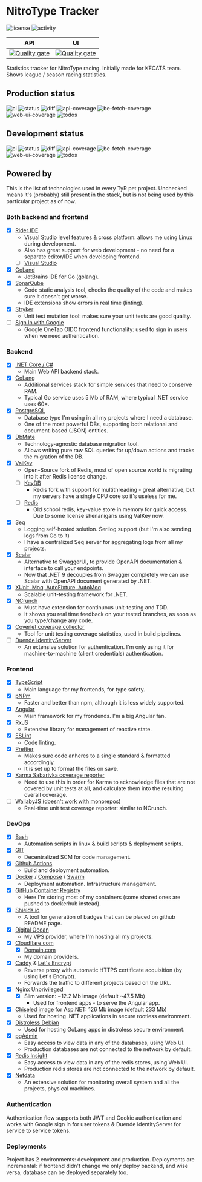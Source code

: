 # NitroType Tracker

![license](https://img.shields.io/github/license/ewancoder/nitrotype-tracker?color=blue)
![activity](https://img.shields.io/github/commit-activity/m/ewancoder/nitrotype-tracker)

| API | UI |
| --- | -- |
| [![Quality gate](https://sonarcloud.io/api/project_badges/quality_gate?project=ewancoder_nitrotype-tracker-api)](https://sonarcloud.io/summary/new_code?id=ewancoder_nitrotype-tracker-api) | [![Quality gate](https://sonarcloud.io/api/project_badges/quality_gate?project=ewancoder_nitrotype-tracker-web)](https://sonarcloud.io/summary/new_code?id=ewancoder_nitrotype-tracker-web) |

Statistics tracker for NitroType racing. Initially made for KECATS team.
Shows league / season racing statistics.

## Production status

![ci](https://github.com/ewancoder/nitrotype-tracker/actions/workflows/deploy.yml/badge.svg?branch=main)
![status](https://img.shields.io/github/last-commit/ewancoder/nitrotype-tracker/main)
![diff](https://img.shields.io/github/commits-difference/ewancoder/nitrotype-tracker?base=main&head=main&logo=git&label=diff&color=orange)
![api-coverage](https://img.shields.io/endpoint?url=https://gist.githubusercontent.com/ewancoder/0184962696ef0364be7a3f491133f2f9/raw/nitrotype-tracker-api-coverage-main.json)
![be-fetch-coverage](https://img.shields.io/endpoint?url=https://gist.githubusercontent.com/ewancoder/0184962696ef0364be7a3f491133f2f9/raw/nitrotype-tracker-be-fetch-coverage-main.json)
![web-ui-coverage](https://img.shields.io/endpoint?url=https://gist.githubusercontent.com/ewancoder/0184962696ef0364be7a3f491133f2f9/raw/nitrotype-tracker-web-coverage-main.json)
![todos](https://img.shields.io/endpoint?url=https://gist.githubusercontent.com/ewancoder/0184962696ef0364be7a3f491133f2f9/raw/nitrotype-tracker-todos-main.json)

## Development status

![ci](https://github.com/ewancoder/nitrotype-tracker/actions/workflows/deploy.yml/badge.svg?branch=develop)
![status](https://img.shields.io/github/last-commit/ewancoder/nitrotype-tracker/develop)
![diff](https://img.shields.io/github/commits-difference/ewancoder/nitrotype-tracker?base=main&head=develop&logo=git&label=diff&color=orange)
![api-coverage](https://img.shields.io/endpoint?url=https://gist.githubusercontent.com/ewancoder/0184962696ef0364be7a3f491133f2f9/raw/nitrotype-tracker-api-coverage-develop.json)
![be-fetch-coverage](https://img.shields.io/endpoint?url=https://gist.githubusercontent.com/ewancoder/0184962696ef0364be7a3f491133f2f9/raw/nitrotype-tracker-be-fetch-coverage-develop.json)
![web-ui-coverage](https://img.shields.io/endpoint?url=https://gist.githubusercontent.com/ewancoder/0184962696ef0364be7a3f491133f2f9/raw/nitrotype-tracker-web-coverage-develop.json)
![todos](https://img.shields.io/endpoint?url=https://gist.githubusercontent.com/ewancoder/0184962696ef0364be7a3f491133f2f9/raw/nitrotype-tracker-todos-develop.json)

## Powered by

This is the list of technologies used in every TyR pet project. Unchecked means it's (probably) still present in the stack, but is not being used by this particular project as of now.

### Both backend and frontend

- [x] [Rider IDE](https://www.jetbrains.com/rider)
  - Visual Studio level features & cross platform: allows me using Linux during development.
  - Also has great support for web development - no need for a separate editor/IDE when developing frontend.
  - [ ] [Visual Studio](https://visualstudio.microsoft.com/)
- [x] [GoLand](https://www.jetbrains.com/go)
  - JetBrains IDE for Go (golang).
- [x] [SonarQube](https://www.sonarsource.com/products/sonarqube)
  - Code static analysis tool, checks the quality of the code and makes sure it doesn't get worse.
  - IDE extensions show errors in real time (linting).
- [x] [Stryker](https://stryker-mutator.io)
  - Unit test mutation tool: makes sure your unit tests are good quality.
- [ ] [Sign In with Google](https://developers.google.com/identity/gsi/web/guides/overview)
  - Google OneTap OIDC frontend functionality: used to sign in users when we need authentication.

### Backend

- [x] [.NET Core / C#](https://dotnet.microsoft.com)
  - Main Web API backend stack.
- [x] [GoLang](https://go.dev)
  - Additional services stack for simple services that need to conserve RAM.
  - Typical Go service uses 5 Mb of RAM, where typical .NET service uses 60+.
- [x] [PostgreSQL](https://www.postgresql.org)
  - Database type I'm using in all my projects where I need a database.
  - One of the most powerful DBs, supporting both relational and document-based (JSON) entities.
- [x] [DbMate](https://github.com/amacneil/dbmate)
  - Technology-agnostic database migration tool.
  - Allows writing pure raw SQL queries for up/down actions and tracks the migration of the DB.
- [x] [ValKey](https://valkey.io)
  - Open-Source fork of Redis, most of open source world is migrating into it after Redis license change.
  - [ ] [KeyDB](https://docs.keydb.dev)
    - Redis fork with support for multithreading - great alternative, but my servers have a single CPU core so it's useless for me.
  - [ ] [Redis](https://redis.io)
    - Old school redis, key-value store in memory for quick access. Due to some license shenanigans using ValKey now.
- [x] [Seq](https://datalust.co/seq)
  - Logging self-hosted solution. Serilog support (but I'm also sending logs from Go to it)
  - I have a centralized Seq server for aggregating logs from all my projects.
- [x] [Scalar](https://scalar.com)
  - Alternative to SwaggerUI, to provide OpenAPI documentation & interface to call your endpoints.
  - Now that .NET 9 decouples from Swagger completely we can use Scalar with OpenAPI document generated by .NET.
- [x] [XUnit, Moq, AutoFixture, AutoMoq](https://xunit.net)
  - Scalable unit-testing framework for .NET.
- [x] [NCrunch](https://www.ncrunch.net)
  - Must have extension for continuous unit-testing and TDD.
  - It shows you real time feedback on your tested branches, as soon as you type/change any code.
- [x] [Coverlet coverage collector](https://github.com/coverlet-coverage/coverlet)
  - Tool for unit testing coverage statistics, used in build pipelines.
- [ ] [Duende IdentityServer](https://duendesoftware.com/products/identityserver)
  - An extensive solution for authentication. I'm only using it for machine-to-machine (client credentials) authentication.

### Frontend

- [x] [TypeScript](https://www.typescriptlang.org)
  - Main language for my frontends, for type safety.
- [x] [pNPm](https://pnpm.io)
  - Faster and better than npm, although it is less widely supported.
- [x] [Angular](https://angular.dev)
  - Main framework for my frondends. I'm a big Angular fan.
- [x] [RxJS](https://rxjs.dev/)
  - Extensive library for management of reactive state.
- [x] [ESLint](https://eslint.org)
  - Code linting.
- [x] [Prettier](https://prettier.io)
  - Makes sure code anheres to a single standard & formatted accordingly.
  - It is set up to format the files on save.
- [x] [Karma Sabarivka coverage reporter](https://github.com/kopach/karma-sabarivka-reporter)
  - Need to use this in order for Karma to acknowledge files that are not covered by unit tests at all, and calculate them into the resulting overall coverage.
- [ ] [WallabyJS (doesn't work with monorepos)](https://wallabyjs.com)
  - Real-time unit test coverage reporter: similar to NCrunch.

### DevOps

- [x] [Bash](https://www.gnu.org/software/bash)
  - Automation scripts in linux & build scripts & deployment scripts.
- [x] [GIT](https://git-scm.com)
  - Decentralized SCM for code management.
- [x] [Github Actions](https://github.com/features/actions)
  - Build and deployment automation.
- [x] [Docker](https://www.docker.com) / [Compose](https://docs.docker.com/compose) / [Swarm](https://docs.docker.com/engine/swarm)
  - Deployment automation. Infrastructure management.
- [x] [GitHub Container Registry](https://docs.github.com/en/packages)
  - Here I'm storing most of my containers (some shared ones are pushed to dockerhub instead).
- [x] [Shields.io](https://shields.io)
  - A tool for generation of badges that can be placed on github README page.
- [x] [Digital Ocean](https://www.digitalocean.com)
  - My VPS provider, where I'm hosting all my projects.
- [x] [Cloudflare.com](https://www.cloudflare.com)
  - [x] [Domain.com](https://www.domain.com)
  - My domain providers.
- [x] [Caddy](https://caddyserver.com) & [Let's Encrypt](https://letsencrypt.org)
  - Reverse proxy with automatic HTTPS certificate acquisition (by using Let's Encrypt).
  - Forwards the traffic to different projects based on the URL.
- [x] [Nginx Unprivileged](https://github.com/nginx/docker-nginx-unprivileged)
  - [x] Slim version: ~12.2 Mb image (default ~47.5 Mb)
    - Used for frontend apps - to serve the Angular app.
- [x] [Chiseled image](https://github.com/dotnet/dotnet-docker/blob/main/documentation/ubuntu-chiseled.md) for Asp.NET: 126 Mb image (default 233 Mb)
  - Used for hosting .NET applications in secure rootless environment.
- [x] [Distroless Debian](https://gcr.io/distroless/base-debian12)
  - Used for hosting GoLang apps in distroless secure environment.
- [x] [pgAdmin](https://www.pgadmin.org)
  - Easy access to view data in any of the databases, using Web UI.
  - Production databases are not connected to the network by default.
- [x] [Redis Insight](https://redis.io/insight)
  - Easy access to view data in any of the redis stores, using Web UI.
  - Production redis stores are not connected to the network by default.
- [x] [Netdata](https://www.netdata.cloud)
  - An extensive solution for monitoring overall system and all the projects, physical machines.

### Authentication

Authentication flow supports both JWT and Cookie authentication and works with Google sign in for user tokens & Duende IdentityServer for service to service tokens.

### Deployments

Project has 2 environments: development and production. Deployments are incremental: if frontend didn't change we only deploy backend, and wise versa; database can be deployed separately too.
